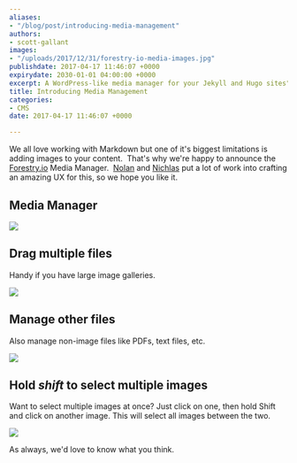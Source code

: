```yaml
---
aliases:
- "/blog/post/introducing-media-management"
authors:
- scott-gallant
images:
- "/uploads/2017/12/31/forestry-io-media-images.jpg"
publishdate: 2017-04-17 11:46:07 +0000
expirydate: 2030-01-01 04:00:00 +0000
excerpt: A WordPress-like media manager for your Jekyll and Hugo sites"
title: Introducing Media Management
categories:
- CMS
date: 2017-04-17 11:46:07 +0000

---
```

We all love working with Markdown but one of it's biggest limitations is adding images to your content.  That's why we're happy to announce the [Forestry.io](https://forestry.io) Media Manager.  [Nolan](https://twitter.com/ncphi) and <a href="https://twitter.com/nichlaswa" class="">Nichlas</a> put a lot of work into crafting an amazing UX for this, so we hope you like it.
<!--<iframe width="853" height="480" src="https://www.youtube.com/embed/WI-bwB0esmk?rel=0&amp;showinfo=0" frameborder="0" allowfullscreen=""></iframe>-->

## Media Manager

![](/uploads/2017/12/31/Forestry-media-manager.png)

## Drag multiple files

Handy if you have large image galleries.

![](/uploads/2017/12/31/drag-drop-multiple-images.jpg)

## Manage other files

Also manage non-image files like PDFs, text files, etc.

![](/uploads/2017/12/31/Forestry-pdf.png)

## Hold *shift* to select multiple images

Want to select multiple images at once? Just click on one, then hold Shift and click on another image. This will select all images between the two.

![](/uploads/2017/12/31/select-multiple-images.gif)

As always, we'd love to know what you think.